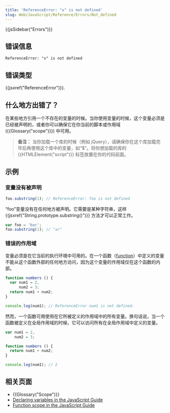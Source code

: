 ```yaml
---
title: 'ReferenceError: "x" is not defined'
slug: Web/JavaScript/Reference/Errors/Not_defined
---
```


{{jsSidebar("Errors")}}

## 错误信息

```plain
ReferenceError: "x" is not defined
```

## 错误类型

{{jsxref("ReferenceError")}}.

## 什么地方出错了？

在某些地方引用一个不存在的变量的时候。当你使用变量的时候，这个变量必须是已经被声明的，或者你可以确保它在你当前的脚本或作用域 ({{Glossary("scope")}}) 中可用。

> **备注：** 当你加载一个库的时候（例如 jQuery），请确保你在这个库加载完毕后再使用这个库中的变量，如“$”。将你想加载的库的 {{HTMLElement("script")}} 标签放置在你的代码前面。

## 示例

### 变量没有被声明

```js example-bad
foo.substring(1); // ReferenceError: foo is not defined
```

“foo”变量没有在任何地方被声明。它需要是某种字符串，这样 {{jsxref("String.prototype.substring()")}} 方法才可以正常工作。

```js example-good
var foo = 'bar';
foo.substring(1); // "ar"
```

### 错误的作用域

变量必须是在它当前的执行环境中可用的。在一个函数（[function](/zh-CN/docs/Web/JavaScript/Reference/Functions)）中定义的变量不能从这个函数外部的任何地方访问，因为这个变量的作用域仅在这个函数的内部。

```js example-bad
function numbers () {
  var num1 = 2,
      num2 = 3;
  return num1 + num2;
}

console.log(num1); // ReferenceError num1 is not defined.
```

然而，一个函数可用使用在它所被定义的作用域中的所有变量。换句话说，当一个函数被定义在全局作用域的时候，它可以访问所有在全局作用域中定义的变量。

```js example-good
var num1 = 2,
    num2 = 3;

function numbers () {
  return num1 + num2;
}

console.log(num1); // 2
```

## 相关页面

- {{Glossary("Scope")}}
- [Declaring variables in the JavaScript Guide](/zh-CN/docs/Web/JavaScript/Guide/Grammar_and_types#Declaring_variables)
- [Function scope in the JavaScript Guide](/zh-CN/docs/Web/JavaScript/Guide/Functions#Function_scope)
